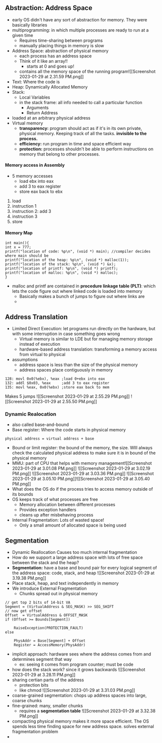 ## Abstraction: Address Space
- early OS didn't have any sort of abstraction for memory. They were basically libraries
- multiprogramming: in which multiple processes are ready to run at a given time
	- Requires time-sharing between programs
	- manually placing things in memory is slow
- Address Space: abstraction of physical memory
	- each process has an address space
	- Think of it like an array!!
		- starts at 0 and goes up!
	- contains all the memory space of the running program![[Screenshot 2023-01-29 at 2.31.59 PM.png]]
- Text: Where the code is
- Heap: Dynamically Allocated Memory
- Stack: 
	- Local Variables 
	- in the stack frame: all info needed to call a particular function
		- Arguments
		- Return Address
- loaded at an arbitrary physical address
- Virtual memory
	- **transparency:** program should act as if it's in its own private, physical memory. Keeping track of all the tasks. **invisible to the process.**
	- **efficiency:** run program in time and space efficient way
	- **protection:** processes shouldn't be able to perform instructions on memory that belong to other processes.
#### Memory access in Assembly
- 5 memory accesses
	- load ebx into eax
	- add 3 to eax register
	- store eax back to ebx
1. load
2. instruction 1
3. instruction 2: add 3
4. instruction 3
5. store
#### Memory Map
```
int main(){
int x = 777;
printf("location of code: %p\n", (void *) main); //compiler decides where main should be
printf("location of the heap: %p\n", (void *) malloc(1));
printf("location of the stack: %p\n", (void *) &x);
printf("location of printf: %p\n", (void *) printf);
printf("location of malloc: %p\n", (void *) malloc);
}
```
- malloc and printf are contained in **procedure linkage table (PLT)**: which lets the code figure out where linked code is loaded into memory
	- Basically makes a bunch of jumps to figure out where links are
	- 
## Address Translation
- Limited Direct Execution: let programs run directly on the hardware, but with some interruption in case something goes wrong
	- Virtual memory is similar to LDE but for managing memory storage instead of execution
	- hardware-based address translation: transforming a memory access from virtual to physical
- assumptions
	- address space is less than the size of the physical memory
	- address spaces place contiguously in memory
```
128: movl 0x0(%ebx), %eax ;load 0+ebx into eax
132: addl $0x03, %eax     ;add 3 to eax register
135: movl %eax, 0x0(%ebx) ;store eax back to mem
```
Makes 5 jumps
 ![[Screenshot 2023-01-29 at 2.55.29 PM.png]]
 ![[Screenshot 2023-01-29 at 2.55.50 PM.png]]

### Dynamic Realocation
- also called base-and-bound
- Base register: Where the code starts in physical memory
```
physical address = virtual address + base
```
- Bound or limit register: the bound of the memory, the size. WIll always check the calculated physical address to make sure it is in bound of the physical memory
- MMU: part of CPU that helps with memory management![[Screenshot 2023-01-29 at 3.01.08 PM.png]]
![[Screenshot 2023-01-29 at 3.02.19 PM.png]]
![[Screenshot 2023-01-29 at 3.03.36 PM.png]]
![[Screenshot 2023-01-29 at 3.05.10 PM.png]]![[Screenshot 2023-01-29 at 3.05.40 PM.png]]
- What does the OS do if the process tries to access memory outside of its bounds
- OS keeps track of what processes are free
	- Memory allocation between different processes
	- Provides exception handlers
	- cleans up after misbehaving process
- Internal Fragmentation: Lots of wasted space!
	- Only a small amount of allocated space is being used
## Segmentation
- Dynamic Reallocation Causes too much internal fragmentation
- How do we support a large address space with lots of free space between the stack and the heap?
- **Segmentation:** have a base and bound pair for every logical segment of the address space: code, stack, and heap
![[Screenshot 2023-01-29 at 3.19.38 PM.png]]
- Place stack, heap, and text independently in memory
- We introduce External Fragmentation
	- Chunks spread out in physical memory
```
// get top 2 bits of 14-bit VA
Segment = (VirtualAddress & SEG_MASK) >> SEG_SHIFT
// now get offset
Offset  = VirtualAddress & OFFSET_MASK
if (Offset >= Bounds[Segment])

    RaiseException(PROTECTION_FAULT)
else

    PhysAddr = Base[Segment] + Offset
    Register = AccessMemory(PhysAddr)
```
- implicit approach: hardware sees where the address comes from and determines segment that way
	- ex: seeing it comes from program counter; must be code
- how does the stack work? since it grows backwards
![[Screenshot 2023-01-29 at 3.28.11 PM.png]]
- sharing certian parts of the address
	- protection bits
	- like chmod
![[Screenshot 2023-01-29 at 3.31.03 PM.png]]
- coarse-grained segmentation: chops up address spaces into large, coarse chunks
- fine-grained: many, smaller chunks
	- requires a **segmentation table**
 ![[Screenshot 2023-01-29 at 3.32.38 PM.png]]
 - compacting physical memory makes it more space efficient. The OS spends less time finding space for new address space. solves external fragmentation problem
 - 
